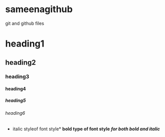 # sameenagithub
git and github files
# heading1
## heading2
### heading3
#### heading4
##### heading5
###### heading6


* italic styleof font style*
**bold type of font style**
***for both bold and italic***


